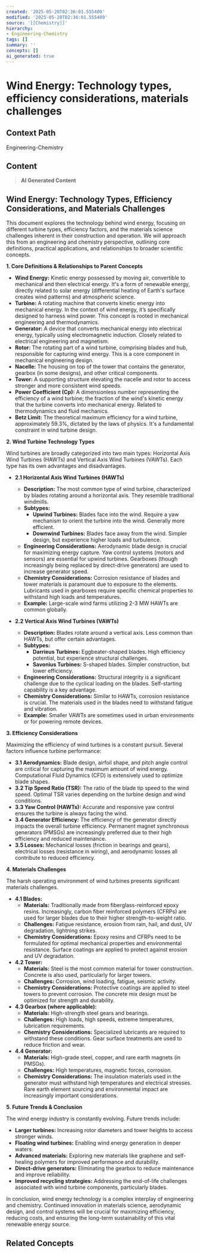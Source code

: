 ```yaml
---
created: '2025-05-20T02:36:01.555400'
modified: '2025-05-20T02:36:01.555409'
source: '[[Chemistry]]'
hierarchy:
- Engineering-Chemistry
tags: []
summary: ''
concepts: []
ai_generated: true
---
```


# Wind Energy: Technology types, efficiency considerations, materials challenges

## Context Path
Engineering-Chemistry

## Content
> **AI Generated Content**
## Wind Energy: Technology Types, Efficiency Considerations, and Materials Challenges

This document explores the technology behind wind energy, focusing on different turbine types, efficiency factors, and the materials science challenges inherent in their construction and operation.  We will approach this from an engineering and chemistry perspective, outlining core definitions, practical applications, and relationships to broader scientific concepts.

**1. Core Definitions & Relationships to Parent Concepts**

* **Wind Energy:** Kinetic energy possessed by moving air, convertible to mechanical and then electrical energy. It's a form of renewable energy, directly related to solar energy (differential heating of Earth's surface creates wind patterns) and atmospheric science.
* **Turbine:** A rotating machine that converts kinetic energy into mechanical energy.  In the context of wind energy, it’s specifically designed to harness wind power.  This concept is rooted in mechanical engineering and thermodynamics.
* **Generator:** A device that converts mechanical energy into electrical energy, typically using electromagnetic induction.  Closely related to electrical engineering and magnetism.
* **Rotor:** The rotating part of a wind turbine, comprising blades and hub, responsible for capturing wind energy.  This is a core component in mechanical engineering design.
* **Nacelle:** The housing on top of the tower that contains the generator, gearbox (in some designs), and other critical components.
* **Tower:** A supporting structure elevating the nacelle and rotor to access stronger and more consistent wind speeds.
* **Power Coefficient (Cp):** A dimensionless number representing the efficiency of a wind turbine; the fraction of the wind's kinetic energy that the turbine converts into mechanical energy.  Related to thermodynamics and fluid mechanics.
* **Betz Limit:** The theoretical maximum efficiency for a wind turbine, approximately 59.3%, dictated by the laws of physics.  It's a fundamental constraint in wind turbine design.

**2. Wind Turbine Technology Types**

Wind turbines are broadly categorized into two main types: Horizontal Axis Wind Turbines (HAWTs) and Vertical Axis Wind Turbines (VAWTs).  Each type has its own advantages and disadvantages.

* **2.1 Horizontal Axis Wind Turbines (HAWTs)**
    * **Description:** The most common type of wind turbine, characterized by blades rotating around a horizontal axis.  They resemble traditional windmills.
    * **Subtypes:**
        * **Upwind Turbines:** Blades face into the wind.  Require a yaw mechanism to orient the turbine into the wind.  Generally more efficient.
        * **Downwind Turbines:** Blades face away from the wind.  Simpler design, but experience higher loads and turbulence.
    * **Engineering Considerations:**  Aerodynamic blade design is crucial for maximizing energy capture.  Yaw control systems (motors and sensors) are essential for upwind turbines. Gearboxes (though increasingly being replaced by direct-drive generators) are used to increase generator speed.
    * **Chemistry Considerations:**  Corrosion resistance of blades and tower materials is paramount due to exposure to the elements.  Lubricants used in gearboxes require specific chemical properties to withstand high loads and temperatures.
    * **Example:** Large-scale wind farms utilizing 2-3 MW HAWTs are common globally.

* **2.2 Vertical Axis Wind Turbines (VAWTs)**
    * **Description:** Blades rotate around a vertical axis.  Less common than HAWTs, but offer certain advantages.
    * **Subtypes:**
        * **Darrieus Turbines:** Eggbeater-shaped blades.  High efficiency potential, but experience structural challenges.
        * **Savonius Turbines:** S-shaped blades.  Simpler construction, but lower efficiency.
    * **Engineering Considerations:**  Structural integrity is a significant challenge due to the cyclical loading on the blades.  Self-starting capability is a key advantage.
    * **Chemistry Considerations:** Similar to HAWTs, corrosion resistance is crucial.  The materials used in the blades need to withstand fatigue and vibration.
    * **Example:** Smaller VAWTs are sometimes used in urban environments or for powering remote devices.

**3. Efficiency Considerations**

Maximizing the efficiency of wind turbines is a constant pursuit. Several factors influence turbine performance:

* **3.1 Aerodynamics:** Blade design, airfoil shape, and pitch angle control are critical for capturing the maximum amount of wind energy. Computational Fluid Dynamics (CFD) is extensively used to optimize blade shapes.
* **3.2 Tip Speed Ratio (TSR):** The ratio of the blade tip speed to the wind speed.  Optimal TSR varies depending on the turbine design and wind conditions.
* **3.3 Yaw Control (HAWTs):**  Accurate and responsive yaw control ensures the turbine is always facing the wind.
* **3.4 Generator Efficiency:**  The efficiency of the generator directly impacts the overall turbine efficiency. Permanent magnet synchronous generators (PMSGs) are increasingly preferred due to their high efficiency and reduced maintenance.
* **3.5 Losses:** Mechanical losses (friction in bearings and gears), electrical losses (resistance in wiring), and aerodynamic losses all contribute to reduced efficiency.

**4. Materials Challenges**

The harsh operating environment of wind turbines presents significant materials challenges.

* **4.1 Blades:**
    * **Materials:** Traditionally made from fiberglass-reinforced epoxy resins.  Increasingly, carbon fiber reinforced polymers (CFRPs) are used for larger blades due to their higher strength-to-weight ratio.
    * **Challenges:** Fatigue resistance, erosion from rain, hail, and dust, UV degradation, lightning strikes.
    * **Chemistry Considerations:**  Epoxy resins and CFRPs need to be formulated for optimal mechanical properties and environmental resistance.  Surface coatings are applied to protect against erosion and UV degradation.
* **4.2 Tower:**
    * **Materials:** Steel is the most common material for tower construction.  Concrete is also used, particularly for larger towers.
    * **Challenges:** Corrosion, wind loading, fatigue, seismic activity.
    * **Chemistry Considerations:** Protective coatings are applied to steel towers to prevent corrosion.  The concrete mix design must be optimized for strength and durability.
* **4.3 Gearbox (where applicable):**
    * **Materials:** High-strength steel gears and bearings.
    * **Challenges:** High loads, high speeds, extreme temperatures, lubrication requirements.
    * **Chemistry Considerations:** Specialized lubricants are required to withstand these conditions.  Gear surface treatments are used to reduce friction and wear.
* **4.4 Generator:**
    * **Materials:** High-grade steel, copper, and rare earth magnets (in PMSGs).
    * **Challenges:** High temperatures, magnetic forces, corrosion.
    * **Chemistry Considerations:**  The insulation materials used in the generator must withstand high temperatures and electrical stresses.  Rare earth element sourcing and environmental impact are increasingly important considerations.



**5. Future Trends & Conclusion**

The wind energy industry is constantly evolving. Future trends include:

* **Larger turbines:**  Increasing rotor diameters and tower heights to access stronger winds.
* **Floating wind turbines:** Enabling wind energy generation in deeper waters.
* **Advanced materials:** Exploring new materials like graphene and self-healing polymers for improved performance and durability.
* **Direct-drive generators:** Eliminating the gearbox to reduce maintenance and improve reliability.
* **Improved recycling strategies:** Addressing the end-of-life challenges associated with wind turbine components, particularly blades.

In conclusion, wind energy technology is a complex interplay of engineering and chemistry.  Continued innovation in materials science, aerodynamic design, and control systems will be crucial for maximizing efficiency, reducing costs, and ensuring the long-term sustainability of this vital renewable energy source.

## Related Concepts
